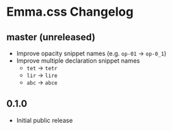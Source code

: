 # Emma.css Changelog

## master (unreleased)
* Improve opacity snippet names (e.g. `op-01` -> `op-0_1`)
* Improve multiple declaration snippet names
    * `tet` -> `tetr`
    * `lir` -> `lire`
    * `abc` -> `abce`

## 0.1.0
* Initial public release
